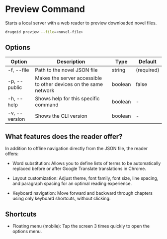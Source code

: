 # Preview Command

Starts a local server with a web reader to preview downloaded novel files.

```bash
dragoid preview --file=<novel-file>
```

## Options

| Option | Description | Type | Default |
|-|-|-|-|
| -f, --file | Path to the novel JSON file | string | (required) |
| -p, --public | Makes the server accessible to other devices on the same network | boolean | false |
| -h, --help | Shows help for this specific command | boolean | - |
| -v, --version | Shows the CLI version | boolean | - |

## What features does the reader offer?

In addition to offline navigation directly from the JSON file, the reader offers:
- Word substitution:
  Allows you to define lists of terms to be automatically replaced before or after Google Translate translations in Chrome.

- Layout customization:
  Adjust theme, font family, font size, line spacing, and paragraph spacing for an optimal reading experience.

- Keyboard navigation:
  Move forward and backward through chapters using only keyboard shortcuts, without clicking.

## Shortcuts
- Floating menu (mobile):
  Tap the screen 3 times quickly to open the options menu.

